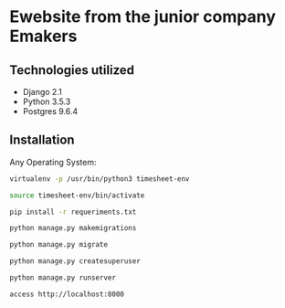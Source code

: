 # Ewebsite from the junior company Emakers

## Technologies utilized
* Django 2.1
* Python 3.5.3
* Postgres 9.6.4

## Installation

Any Operating System:

```sh
virtualenv -p /usr/bin/python3 timesheet-env

source timesheet-env/bin/activate

pip install -r requeriments.txt

python manage.py makemigrations

python manage.py migrate

python manage.py createsuperuser

python manage.py runserver

access http://localhost:8000
```